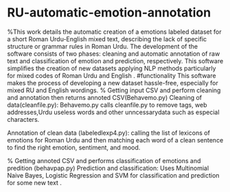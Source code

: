 # RU-automatic-emotion-annotation
%This  work details the automatic creation of a emotions labeled  dataset for a short Roman Urdu-English mixed text, describing the lack of specific structure or grammar rules in Roman Urdu. The development of the software consists of two phases: cleaning and automatic annotation of raw text and classification of emotion and prediction, respectively. This software simplifies the creation of new datasets applying NLP methods particularly for mixed codes of Roman Urdu and English . 
#functionality
This software makes the process of developing a new dataset hassle-free, especially for mixed RU and English wordings.
% Getting input CSV and perform cleaning and annotation then returns annoted CSV(Behavemo.py)
Cleaning of data(cleanfile.py):
Behavemo.py calls cleanfile.py to remove tags, web addresses,Urdu useless words and other unncessarydata such as especial characters.

Annotation of clean data (labeledlexp4.py):
calling the list of lexicons of emotions for Roman Urdu and then matching each word of a clean sentence to find the right emotion, sentiment, and mood.

% Getting annoted CSV and performs classification of emotions and predition  (behavpap.py)
Prediction and classification:
Uses Multinomial Naive Bayes, Logistic Regression and SVM for classification and prediction for some new text .
